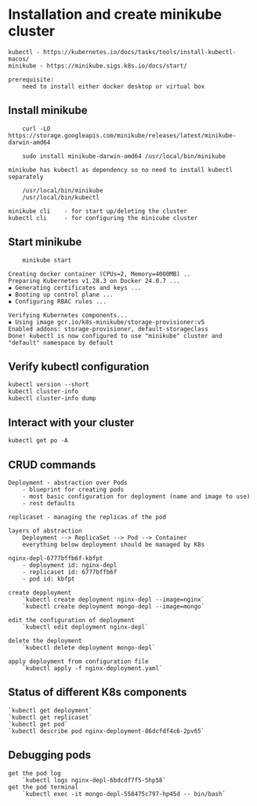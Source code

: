 # Installation and create minikube cluster 

	kubectl - https://kubernetes.io/docs/tasks/tools/install-kubectl-macos/
	minikube - https://minikube.sigs.k8s.io/docs/start/	

	prerequisite: 
		need to install either docker desktop or virtual box

## Install minikube 

```
    curl -LO https://storage.googleapis.com/minikube/releases/latest/minikube-darwin-amd64
```
    
```
    sudo install minikube-darwin-amd64 /usr/local/bin/minikube
``` 
   
    minikube has kubectl as dependency so no need to install kubectl separately
```
    /usr/local/bin/minikube
    /usr/local/bin/kubectl
```
    minikube cli    - for start up/deleting the cluster 
    kubectl cli     - for configuring the minicube cluster 

## Start minikube 
```
	minikube start
```

	Creating docker container (CPUs=2, Memory=4000MB) ..	
	Preparing Kubernetes v1.28.3 on Docker 24.0.7 ...
    ▪ Generating certificates and keys ...
    ▪ Booting up control plane ...
    ▪ Configuring RBAC rules ...

	Verifying Kubernetes components...
    ▪ Using image gcr.io/k8s-minikube/storage-provisioner:v5
  	Enabled addons: storage-provisioner, default-storageclass
  	Done! kubectl is now configured to use "minikube" cluster and "default" namespace by default

## Verify kubectl configuration
```
kubectl version --short
kubectl cluster-info		
kubectl cluster-info dump
```	

## Interact with your cluster
```
kubectl get po -A
```
    
## CRUD commands
    Deployment - abstraction over Pods
        - blueprint for creating pods
        - most basic configuration for deployment (name and image to use)
        - rest defaults 

    replicaset - managing the replicas of the pod 

    layers of abstraction 
        Deployment --> ReplicaSet --> Pod --> Container
        everything below deployment should be managed by K8s
 
    nginx-depl-6777bffb6f-kbfpt
        - deployment id: nginx-depl
        - replicaset id: 6777bffb6f
        - pod id: kbfpt

    create depployment
        `kubectl create deployment nginx-depl --image=nginx` 
        `kubectl create deployment mongo-depl --image=mongo` 
 
    edit the configuration of deployment 
        `kubectl edit deployment nginx-depl`
   
    delete the deployment 
        `kubectl delete deployment mongo-depl`
    
    apply deployment from configuration file
        `kubectl apply -f nginx-deployment.yaml` 
     
## Status of different K8s components 
    `kubectl get deployment` 
    `kubectl get replicaset`
    `kubectl get pod`
    `kubectl describe pod nginx-deployment-86dcfdf4c6-2pv65` 

## Debugging pods
    get the pod log
        `kubectl logs nginx-depl-6bdcdf7f5-5hp58`
    get the pod terminal
        `kubectl exec -it mongo-depl-558475c797-hp45d -- bin/bash`	
